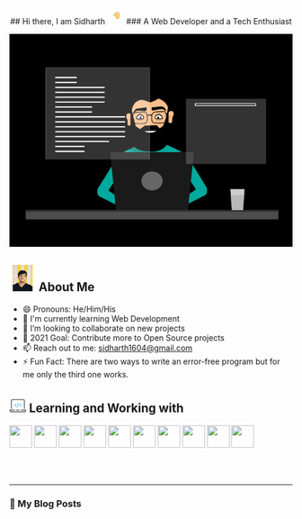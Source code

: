 <div align="center">
## Hi there, I am Sidharth <img src="assets/Wave.gif" width="30px" />
### A Web Developer and a Tech Enthusiast
</div>

<p align="center">
<img src="assets/CodeGif.gif" />
</p>

## <img src="assets/AboutMe.gif" /> About Me
- 😄 Pronouns: He/Him/His
- 🌱 I'm currently learning Web Development 
- 👯 I’m looking to collaborate on new projects
- 🥅 2021 Goal: Contribute more to Open Source projects
- 📫 Reach out to me: sidharth1604@gmail.com
- ⚡ Fun Fact: There are two ways to write an error-free program but for me only the third one works.

## <img src="assets/dev.png" width="30" height="30"/> Learning and Working with 

<p float="left">
<img src="https://icon-library.com/images/html5-icon/html5-icon-13.jpg" width="40" height="40">
<img src="https://cdn.iconscout.com/icon/free/png-512/css3-9-1175237.png" width="40" height="40"> 
<img src="https://img.icons8.com/color/452/bootstrap.png" width="40" height="40"> 
<img src="https://cdn.icon-icons.com/icons2/2108/PNG/512/javascript_icon_130900.png" width="40" height="40">
<img src="https://cdn.iconscout.com/icon/free/png-512/jquery-10-1175155.png" width="40" height="40"> 
<img src="https://cdn.iconscout.com/icon/free/png-512/react-1-282599.png" width="40" height="40"> 
<img src="https://upload.wikimedia.org/wikipedia/commons/thumb/3/3f/Git_icon.svg/1024px-Git_icon.svg.png" width="40" height="40"> 
<img src="https://github.githubassets.com/images/modules/logos_page/GitHub-Mark.png" width="40" height="40"> 
<img src="https://pbs.twimg.com/profile_images/1410632439370641409/Pt-7RucE_400x400.jpg" width="40" height="40">
<img src="https://seeklogo.com/images/C/c-logo-43CE78FF9C-seeklogo.com.png" width="40" height="40"> 

</p>

<br />
<br />

---
### 📕 My Blog Posts
<!-- BLOG-POST-LIST:START -->

<!-- BLOG-POST-LIST:END -->



